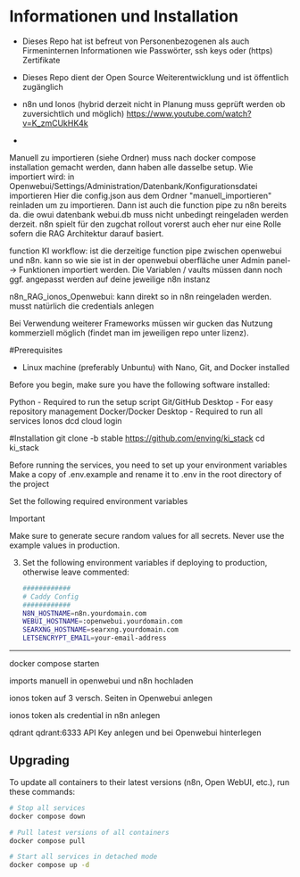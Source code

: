 
# Informationen und Installation

- Dieses Repo hat ist befreut von Personenbezogenen als auch Firmeninternen Informationen wie Passwörter, ssh keys oder (https) Zertifikate

- Dieses Repo dient der Open Source Weiterentwicklung und ist öffentlich zugänglich

- n8n und Ionos (hybrid derzeit nicht in Planung muss geprüft werden ob zuversichtlich und möglich) https://www.youtube.com/watch?v=K_zmCUkHK4k
- 

Manuell zu importieren (siehe Ordner) muss nach docker compose installation gemacht werden, dann haben alle dasselbe setup.
Wie importiert wird: in Openwebui/Settings/Administration/Datenbank/Konfigurationsdatei importieren
Hier die config.json aus dem Ordner "manuell_importieren" reinladen um zu importieren. Dann ist auch die function pipe zu n8n bereits da. die owui datenbank webui.db muss nicht unbedingt reingeladen werden derzeit. n8n spielt für den zugchat rollout vorerst auch eher nur eine Rolle sofern die RAG Architektur darauf basiert.

function KI workflow: ist die derzeitige function pipe zwischen openwebui und n8n. kann so wie sie ist in der openwebui oberfläche uner Admin panel--> Funktionen importiert werden. Die Variablen / vaults müssen dann noch ggf. angepasst werden auf deine jeweilige n8n instanz

n8n_RAG_ionos_Openwebui: kann direkt so in n8n reingeladen werden. musst natürlich die credentials anlegen



Bei Verwendung weiterer Frameworks müssen wir gucken das Nutzung kommerziell möglich (findet man im jeweiligen repo unter lizenz). 



#Prerequisites

- Linux machine (preferably Unbuntu) with Nano, Git, and Docker installed


Before you begin, make sure you have the following software installed:

Python - Required to run the setup script
Git/GitHub Desktop - For easy repository management
Docker/Docker Desktop - Required to run all services
Ionos dcd cloud login

#Installation
git clone -b stable https://github.com/enving/ki_stack
cd ki_stack


Before running the services, you need to set up your environment variables
Make a copy of .env.example and rename it to .env in the root directory of the project


Set the following required environment variables 

> [!IMPORTANT]
> Make sure to generate secure random values for all secrets. Never use the example values in production.

3. Set the following environment variables if deploying to production, otherwise leave commented:
   ```bash
   ############
   # Caddy Config
   ############
   N8N_HOSTNAME=n8n.yourdomain.com
   WEBUI_HOSTNAME=:openwebui.yourdomain.com
   SEARXNG_HOSTNAME=searxng.yourdomain.com
   LETSENCRYPT_EMAIL=your-email-address
   ```   

---


docker compose starten

imports manuell in openwebui und n8n hochladen

ionos token auf 3 versch. Seiten in Openwebui anlegen

ionos token als credential in n8n anlegen

qdrant qdrant:6333 API Key anlegen und bei Openwebui hinterlegen



## Upgrading

To update all containers to their latest versions (n8n, Open WebUI, etc.), run these commands:

```bash
# Stop all services
docker compose down

# Pull latest versions of all containers
docker compose pull

# Start all services in detached mode
docker compose up -d
```
